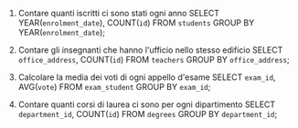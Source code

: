 1. Contare quanti iscritti ci sono stati ogni anno
SELECT YEAR(`enrolment_date`), COUNT(`id`) 
FROM `students` 
GROUP BY YEAR(`enrolment_date`);

2. Contare gli insegnanti che hanno l'ufficio nello stesso edificio
SELECT `office_address`, COUNT(`id`) 
FROM `teachers` 
GROUP BY `office_address`;

3. Calcolare la media dei voti di ogni appello d'esame
SELECT `exam_id`, AVG(`vote`) 
FROM `exam_student` 
GROUP BY `exam_id`;

4. Contare quanti corsi di laurea ci sono per ogni dipartimento
SELECT `department_id`, COUNT(`id`) 
FROM `degrees` 
GROUP BY `department_id`;